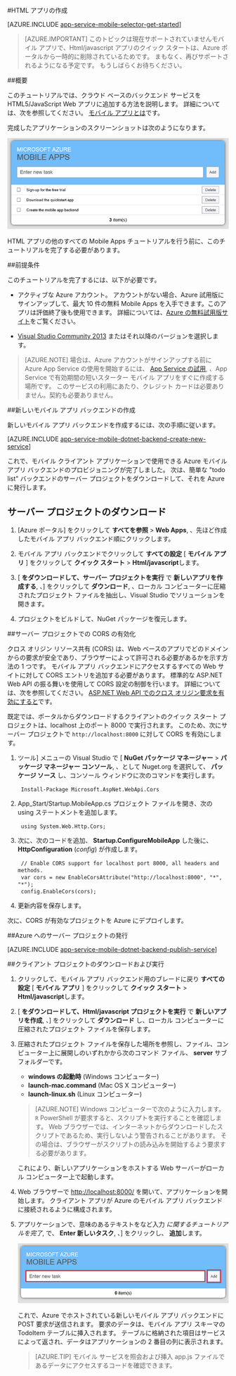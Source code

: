 <properties
    pageTitle="HTML/JavaScript アプリ用モバイル アプリ バックエンドの使用 | Azure App Service Mobile Apps"
    description="このチュートリアルでは、HTML5 および JavaScript で Web アプリ開発用の Azure モバイル アプリ バックエンドを使用する方法を説明します。"
    services="app-service\mobile"
    documentationCenter=""
    authors="ggailey777"
    manager="dwrede"
    editor=""/>

<tags
    ms.service="app-service-mobile"
    ms.workload="mobile"
    ms.tgt_pltfrm="mobile-html5"
    ms.devlang="javascript"
    ms.topic="get-started-article"
    ms.date="11/18/2015"
    ms.author="glenga"/>


#HTML アプリの作成

[AZURE.INCLUDE [app-service-mobile-selector-get-started](../../includes/app-service-mobile-selector-get-started.md)] 
&nbsp;  
<!--- [AZURE.INCLUDE [app-service-mobile-note-mobile-services](../../includes/app-service-mobile-note-mobile-services.md)]-->

>[AZURE.IMPORTANT] このトピックは現在サポートされていませんモバイル アプリで、Html/javascript アプリのクイック スタートは、Azure ポータルから一時的に削除されているためです。 まもなく、再びサポートされるようになる予定です。 もうしばらくお待ちください。

##概要

このチュートリアルでは、クラウド ベースのバックエンド サービスを HTML5/JavaScript Web アプリに追加する方法を説明します。 詳細については、次を参照してください。 [モバイル アプリとは](app-service-mobile-value-prop.md)です。 

完成したアプリケーションのスクリーンショットは次のようになります。

![完成したアプリのスクリーン ショット](./media/app-service-mobile-html-get-started/mobile-quickstart-completed-html.png)

HTML アプリの他のすべての Mobile Apps チュートリアルを行う前に、このチュートリアルを完了する必要があります。 

##前提条件

このチュートリアルを完了するには、以下が必要です。

* アクティブな Azure アカウント。 アカウントがない場合、Azure 試用版にサインアップして、最大 10 件の無料 Mobile Apps を入手できます。このアプリは評価終了後も使用できます。 詳細については、[Azure の無料試用版サイト](http://azure.microsoft.com/pricing/free-trial/)をご覧ください。

* [Visual Studio Community 2013] またはそれ以降のバージョンを選択します。

>[AZURE.NOTE] 場合は、Azure アカウントがサインアップする前に Azure App Service の使用を開始するには、 [App Service の試用](https://tryappservice.azure.com/?appServiceName=mobile), 、App Service で有効期間の短いスターター モバイル アプリをすぐに作成する場所です。 このサービスの利用にあたり、クレジット カードは必要ありません。契約も必要ありません。

##新しいモバイル アプリ バックエンドの作成

新しいモバイル アプリ バックエンドを作成するには、次の手順に従います。

[AZURE.INCLUDE [app-service-mobile-dotnet-backend-create-new-service](../../includes/app-service-mobile-dotnet-backend-create-new-service.md)]

これで、モバイル クライアント アプリケーションで使用できる Azure モバイル アプリ バックエンドのプロビジョニングが完了しました。 次は、簡単な "todo list" バックエンドのサーバー プロジェクトをダウンロードして、それを Azure に発行します。

## サーバー プロジェクトのダウンロード

1. [Azure ポータル] をクリックして **すべてを参照** > **Web Apps**, 、先ほど作成したモバイル アプリ バックエンド順にクリックします。 

2. モバイル アプリ バックエンドでクリックして **すべての設定** [ **モバイル アプリ** ] をクリックして **クイック スタート** > **Html/javascript**します。

3. [ **をダウンロードして、サーバー プロジェクトを実行** で **新しいアプリを作成する**, 、] をクリックして **ダウンロード**, 、ローカル コンピューターに圧縮されたプロジェクト ファイルを抽出し、Visual Studio でソリューションを開きます。

4. プロジェクトをビルドして、NuGet パッケージを復元します。

##サーバー プロジェクトでの CORS の有効化

クロス オリジン リソース共有 (CORS) は、Web ベースのアプリでどのドメインからの要求が安全であり、ブラウザーによって許可される必要があるかを示す方法の 1 つです。 モバイル アプリ バックエンドにアクセスするすべての Web サイトに対して CORS エントリを追加する必要があります。 標準的な ASP.NET Web API の振る舞いを使用して CORS 設定の制御を行います。 詳細については、次を参照してください。 [ASP.NET Web API でのクロス オリジン要求を有効にすると](http://www.asp.net/web-api/overview/security/enabling-cross-origin-requests-in-web-api#enable-cors)です。

既定では、ポータルからダウンロードするクライアントのクイック スタート プロジェクトは、localhost 上のポート 8000 で実行されます。 このため、次にサーバー プロジェクトで `http://localhost:8000` に対して CORS を有効にします。  

1. ツール] メニューの Visual Studio で [ **NuGet パッケージ マネージャー** > **パッケージ マネージャー コンソール**, 、として Nuget.org を選択して、 **パッケージ ソース** し、コンソール ウィンドウに次のコマンドを実行します。
 
        Install-Package Microsoft.AspNet.WebApi.Cors  

2. App_Start/Startup.MobileApp.cs プロジェクト ファイルを開き、次の using ステートメントを追加します。

        using System.Web.Http.Cors;

3. 次に、次のコードを追加、 **Startup.ConfigureMobileApp** した後に、 **HttpConfiguration** (*config*) が作成します。

        // Enable CORS support for localhost port 8000, all headers and methods.
        var cors = new EnableCorsAttribute("http://localhost:8000", "*", "*");
        config.EnableCors(cors);

4. 更新内容を保存します。

次に、CORS が有効なプロジェクトを Azure にデプロイします。

##Azure へのサーバー プロジェクトの発行

[AZURE.INCLUDE [app-service-mobile-dotnet-backend-publish-service](../../includes/app-service-mobile-dotnet-backend-publish-service.md)]

##クライアント プロジェクトのダウンロードおよび実行

1. クリックして、モバイル アプリ バックエンド用のブレードに戻り **すべての設定** [ **モバイル アプリ** ] をクリックして **クイック スタート** > **Html/javascript**します。 

2.  [ **をダウンロードして、Html/javascript プロジェクトを実行** で **新しいアプリを作成**, 、] をクリックして **ダウンロード** し、ローカル コンピューターに圧縮されたプロジェクト ファイルを保存します。

3. 圧縮されたプロジェクト ファイルを保存した場所を参照し、ファイル、コンピューター上に展開しのいずれかから次のコマンド ファイル、 **server** サブフォルダーです。

    + **windows の起動時** (Windows コンピューター)
    + **launch-mac.command** (Mac OS X コンピューター)
    + **launch-linux.sh** (Linux コンピューター)

    > [AZURE.NOTE] Windows コンピューターで次のように入力します。 `R` PowerShell が要求すると、スクリプトを実行することを確認します。 Web ブラウザーでは、インターネットからダウンロードしたスクリプトであるため、実行しないよう警告されることがあります。 その場合は、ブラウザーがスクリプトの読み込みを開始するよう要求する必要があります。

    これにより、新しいアプリケーションをホストする Web サーバーがローカル コンピューター上で起動します。

4. Web ブラウザーで <a href="http://localhost:8000/" target="_blank">http://localhost:8000/</a> を開いて、アプリケーションを開始します。 クライアント アプリが Azure のモバイル アプリ バックエンドに接続されるように構成されます。

5. アプリケーションで、意味のあるテキストをなど入力 _に関するチュートリアルを完了_, で、 **Enter 新しいタスク**, 、] をクリックし、 **追加**します。

    ![アプリの実行](./media/app-service-mobile-html-get-started/mobile-quickstart-startup-html.png)

    これで、Azure でホストされている新しいモバイル アプリ バックエンドに POST 要求が送信されます。 要求のデータは、モバイル アプリ スキーマの TodoItem テーブルに挿入されます。 テーブルに格納された項目はサービスによって返され、データはアプリケーションの 2 番目の列に表示されます。

    > [AZURE.TIP] モバイル サービスを照会および挿入 app.js ファイルであるデータにアクセスするコードを確認できます。 

<!-- Anchors. -->
<!-- Images. -->
<!-- URLs. -->
[Get started with authentication]: app-service-mobile-windows-store-dotnet-get-started-users.md
[Mobile App SDK]: http://go.microsoft.com/fwlink/?LinkId=257545
[Azure Portal]: https://portal.azure.com/

[Visual Studio Community 2013]: https://www.visualstudio.com/downloads
 


